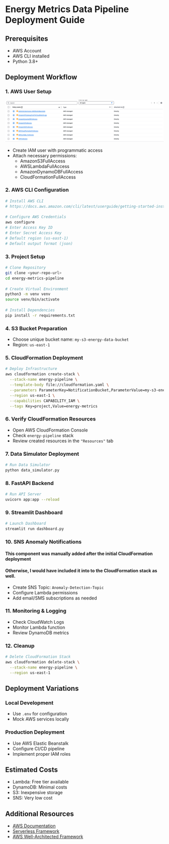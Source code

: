 # Energy Metrics Data Pipeline Deployment Guide

## Prerequisites
- AWS Account
- AWS CLI installed
- Python 3.8+

## Deployment Workflow

### 1. AWS User Setup
![IAM User Creation](img.png)
- Create IAM user with programmatic access
- Attach necessary permissions:
  - AmazonS3FullAccess
  - AWSLambdaFullAccess
  - AmazonDynamoDBFullAccess
  - CloudFormationFullAccess

### 2. AWS CLI Configuration
```bash
# Install AWS CLI
# https://docs.aws.amazon.com/cli/latest/userguide/getting-started-install.html

# Configure AWS Credentials
aws configure
# Enter Access Key ID
# Enter Secret Access Key
# Default region (us-east-1)
# Default output format (json)
```

### 3. Project Setup
```bash
# Clone Repository
git clone <your-repo-url>
cd energy-metrics-pipeline

# Create Virtual Environment
python3 -m venv venv
source venv/bin/activate

# Install Dependencies
pip install -r requirements.txt
```

### 4. S3 Bucket Preparation
- Choose unique bucket name: `my-s3-energy-data-bucket`
- Region: `us-east-1`

### 5. CloudFormation Deployment
```bash
# Deploy Infrastructure
aws cloudformation create-stack \
  --stack-name energy-pipeline \
  --template-body file://cloudformation.yaml \
  --parameters ParameterKey=NotificationBucket,ParameterValue=my-s3-energy-data-bucket \
  --region us-east-1 \
  --capabilities CAPABILITY_IAM \
  --tags Key=project,Value=energy-metrics
```

### 6. Verify CloudFormation Resources
- Open AWS CloudFormation Console
- Check `energy-pipeline` stack
- Review created resources in the `"Resources"` tab

### 7. Data Simulator Deployment
```bash
# Run Data Simulator
python data_simulator.py
```

### 8. FastAPI Backend
```bash
# Run API Server
uvicorn app:app --reload
```

### 9. Streamlit Dashboard
```bash
# Launch Dashboard
streamlit run dashboard.py
```

### 10. SNS Anomaly Notifications
#### This component was manually added after the initial CloudFormation deployment
#### Otherwise, I would have included it into to the CloudFormation stack as well.
- Create SNS Topic: `Anomaly-Detection-Topic`
- Configure Lambda permissions
- Add email/SMS subscriptions as needed

### 11. Monitoring & Logging
- Check CloudWatch Logs
- Monitor Lambda function
- Review DynamoDB metrics

### 12. Cleanup
```bash
# Delete CloudFormation Stack
aws cloudformation delete-stack \
  --stack-name energy-pipeline \
  --region us-east-1
```

## Deployment Variations

### Local Development
- Use `.env` for configuration
- Mock AWS services locally

### Production Deployment
- Use AWS Elastic Beanstalk
- Configure CI/CD pipeline
- Implement proper IAM roles

## Estimated Costs
- Lambda: Free tier available
- DynamoDB: Minimal costs
- S3: Inexpensive storage
- SNS: Very low cost

## Additional Resources
- [AWS Documentation](https://docs.aws.amazon.com)
- [Serverless Framework](https://www.serverless.com)
- [AWS Well-Architected Framework](https://aws.amazon.com/architecture/well-architected/)

